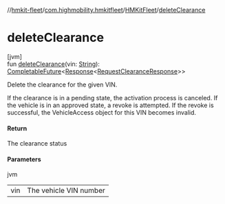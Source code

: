 //[hmkit-fleet](../../../index.md)/[com.highmobility.hmkitfleet](../index.md)/[HMKitFleet](index.md)/[deleteClearance](delete-clearance.md)

# deleteClearance

[jvm]\
fun [deleteClearance](delete-clearance.md)(vin: [String](https://kotlinlang.org/api/latest/jvm/stdlib/kotlin-stdlib/kotlin/-string/index.html)): [CompletableFuture](https://docs.oracle.com/javase/8/docs/api/java/util/concurrent/CompletableFuture.html)&lt;[Response](../../com.highmobility.hmkitfleet.network/-response/index.md)&lt;[RequestClearanceResponse](../../com.highmobility.hmkitfleet.model/-request-clearance-response/index.md)&gt;&gt;

Delete the clearance for the given VIN.

If the clearance is in a pending state, the activation process is canceled. If the vehicle is in an approved state, a revoke is attempted. If the revoke is successful, the VehicleAccess object for this VIN becomes invalid.

#### Return

The clearance status

#### Parameters

jvm

| | |
|---|---|
| vin | The vehicle VIN number |
